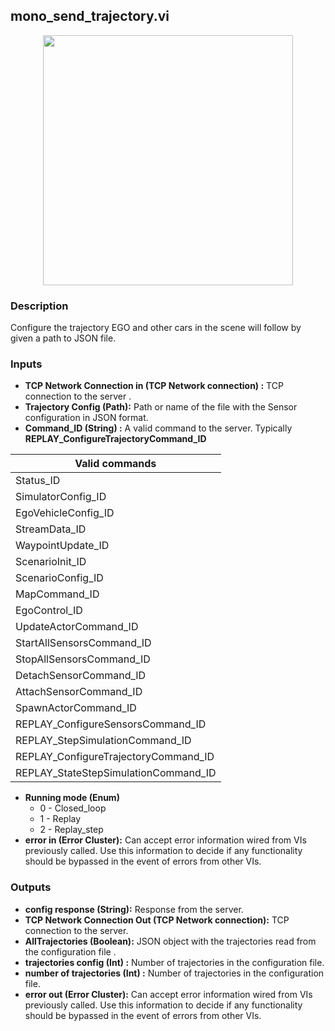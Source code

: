## mono_send_trajectory.vi
<p align="center">
<img src="https://github.com/monoDriveIO/client/blob/master/WikiPhotos/LV_client/vehicle/monoDrive_lvlib_mono__send__trajectoryc.png" 
width="400"  />
</p>

### Description 
Configure the trajectory EGO and other cars in the scene will follow  by given a path to JSON file.

### Inputs

- **TCP Network Connection in (TCP Network connection) :** TCP connection to the server .
- **Trajectory Config (Path):** Path or name of the file with the Sensor configuration in JSON format.
- **Command_ID (String) :** A valid command to the server. Typically **REPLAY_ConfigureTrajectoryCommand_ID**

| Valid commands  |
| ------------ | 
|Status_ID   |
|SimulatorConfig_ID |
|EgoVehicleConfig_ID |
|StreamData_ID   |
|WaypointUpdate_ID    |
|ScenarioInit_ID  |
|ScenarioConfig_ID   |
|MapCommand_ID  |
|EgoControl_ID  | 
|UpdateActorCommand_ID  | 
|StartAllSensorsCommand_ID   | 
|StopAllSensorsCommand_ID   | 
|DetachSensorCommand_ID   | 
|AttachSensorCommand_ID   |
|SpawnActorCommand_ID   |
|REPLAY_ConfigureSensorsCommand_ID  |
|REPLAY_StepSimulationCommand_ID  |
|REPLAY_ConfigureTrajectoryCommand_ID  |
|REPLAY_StateStepSimulationCommand_ID   | 

- **Running mode (Enum)** 
    * 0 - Closed_loop 
    * 1 - Replay
    * 2 - Replay_step 
- **error in (Error Cluster):** Can accept error information wired from VIs previously called. Use this information to decide if any functionality should be bypassed in the event of errors from other VIs.


### Outputs

- **config response (String):** Response from the server.
- **TCP Network Connection Out (TCP Network connection):** TCP connection to the server.
- **AllTrajectories (Boolean):** JSON object with the trajectories read from the configuration file .
- **trajectories config (Int) :** Number of trajectories in the configuration file.
- **number of trajectories (Int) :** Number of trajectories in the configuration file.
- **error out (Error Cluster):** Can accept error information wired from VIs previously called. Use this information to decide if any functionality should be bypassed in the event of errors from other VIs.
